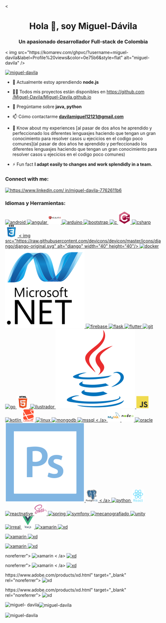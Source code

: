 <<h1 align="center">Hola 👋, soy Miguel-Dávila</h1>
<h3 align="center">Un apasionado desarrollador Full-stack de Colombia</h3>

<p align="left"> < img src="https://komarev.com/ghpvc/?username=miguel-davila&label=Profile%20views&color=0e75b6&style=flat" alt="miguel-davila" /> </p>

<p align="left"> <a href="https://github.com/ryo-ma/github-profile-trofeo"><img src="https://github-perfil-trofeo.vercel.app/?username=miguel-davila" alt="miguel-davila" /></a> </p>

- 🌱 Actualmente estoy aprendiendo **node.js**

- 👨‍💻 Todos mis proyectos están disponibles en [https://github.com /Miguel-Davila/Miguel-Davila.github.io](https://github.com/Miguel-Davila/Miguel-Davila.github.io)

- 💬 Pregúntame sobre **java, python**

- 📫 Cómo contactarme **davilamiguel12121@gmail.com**

- 📄 Know about my experiences [al pasar de dos años he aprendido y perfeccionado los diferentes lenguasjes haciendo que tengan un gran conocimiento para resolver casos u ejecicios en el codigo poco comunes](al pasar de dos años he aprendido y perfeccionado los diferentes lenguasjes haciendo que tengan un gran conocimiento para resolver casos u ejecicios en el codigo poco comunes)

- ⚡ Fun fact **I adapt easily to changes and work splendidly in a team.**

<h3 align="left">Connect with me:</h3>
<p align="left">
<a href="https://linkedin.com/en/https://www.linkedin.com/en/miguel-davila-7762611b6" target="blank"><img align="center" src="https ://raw.githubusercontent.com/rahuldkjain/github-profile-readme-generator/master/src/images/icons/Social/linked-in-alt.svg" alt="https://www.linkedin.com/ in/miguel-davila-7762611b6" height="30" width="40" /></a>
</p>

<h3 align="left">Idiomas y Herramientas:</h3>
<p align="left"> <a href="https://developer.android.com" target="_blank" rel="noreferrer"> <img src="https://raw.githubusercontent.com/devicons /devicon/master/icons/android/android-original-wordmark.svg" alt="android" width="40" height="40"/> </a> <a href="https://angular.io " target="_blank" rel="noreferrer"> <img src="https://angular.io/assets/images/logos/angular/angular.svg" alt="angular" width="40" height=" 40"/> </a> <a href="https://angular.io" target="_blank" rel="noreferrer"> <img src="https://raw.githubusercontent.com/devicons/devicon/master/icons/angularjs/angularjs-original-wordmark.svg" alt="angularjs" width="40" height="40"/> </a> <a href="https:// www.arduino.cc/" target="_blank" rel="noreferrer"> <img src="https://cdn.worldvectorlogo.com/logos/arduino-1.svg" alt="arduino" width="40 " height="40"/> </a> <a href="https://getbootstrap.com" target="_blank" rel="noreferrer"> <img src="https://raw.githubusercontent.com /devicons/devicon/master/icons/bootstrap/bootstrap-plain-wordmark.svg" alt="bootstrap" width="40" height="40"/> </a> <a href="https://www.cprogramming.com/" target="_blank" rel="noreferrer"> <img src="https://raw.githubusercontent.com/devicons/devicon/master/icons/c /c-original.svg" alt="c" ancho="40" altura="40"/> </a> <a href="https://www.w3schools.com/cpp/" target="_blank " rel="noreferrer"> <img src="https://raw.githubusercontent.com/devicons/devicon/master/icons/cplusplus/cplusplus-original.svg" alt="cplusplus" width="40" height= "40"/> </a> <a href="https://www.w3schools.com/cs/" target="_blank" rel="noreferrer"> <img src="https://raw.githubusercontent .com/devicons/devicon/master/icons/csharp/csharp-original.svg" alt="csharp" width="40" height="40"/> </a> <a href="https://www. w3schools.com/css/" target="_blank" rel="noreferrer"> <img src="https://raw.githubusercontent.com/devicons/devicon/master/icons/css3/css3-original-wordmark.svg " alt="css3" width="40" height="40"/> </a> <a href="https://www.djangoproject.com/" target="_blank" rel="noreferrer"> < img src="https://raw.githubusercontent.com/devicons/devicon/master/icons/django/django-original.svg" alt="django" width="40" height="40"/> </a ><a href="https://www.docker.com/" target="_blank" rel="noreferrer"> <img src="https://raw.githubusercontent.com/devicons/devicon/master/icons/ docker/docker-original-wordmark.svg" alt="docker" width="40" height="40"/> </a> <a href="https://dotnet.microsoft.com/" target=" _blank" rel="noreferrer"> <img src="https://raw.githubusercontent.com/devicons/devicon/master/icons/dot-net/dot-net-original-wordmark.svg" alt="dotnet" ancho="40" altura="40"/> </a> <a href="https://firebase.google.com/" target="_blank" rel="noreferrer"> <img src="https://www.vectorlogo.zone/logos/firebase/firebase-icon.svg" alt="firebase" width="40" height="40"/> </a> <a href="https:// matraz.palletsprojects.com/" target="_blank" rel="noreferrer"> <img src="https://www.vectorlogo.zone/logos/pocoo_flask/pocoo_flask-icon.svg" alt="flask" width= "40" height="40"/> </a> <a href="https://flutter.dev" target="_blank" rel="noreferrer"> <img src="https://www.vectorlogo .zone/logos/flutterio/flutterio-icon.svg" alt="flutter" width="40" height="40"/> </a> <a href="https://git-scm.com/"target="_blank" rel="noreferrer"> <img src="https://www.vectorlogo.zone/logos/git-scm/git-scm-icon.svg" alt="git" width="40" height="40"/> </a> <a href="https://golang.org" target="_blank" rel="noreferrer"> <img src="https://raw.githubusercontent.com/ devicons/devicon/master/icons/go/go-original.svg" alt="go" width="40" height="40"/> </a> <a href="https://www.w3. org/html/" target="_blank" rel="noreferrer"> <img src="https://raw.githubusercontent.com/devicons/devicon/master/icons/html5/html5-original-wordmark.svg" alt ="html5" ancho="40"height="40"/> </a> <a href="https://www.adobe.com/in/products/illustrator.html" target="_blank" rel="noreferrer"> <img src=" https://www.vectorlogo.zone/logos/adobe_illustrator/adobe_illustrator-icon.svg" alt="ilustrador" width="40" height="40"/> </a> <a href="https:// www.java.com" target="_blank" rel="noreferrer"> <img src="https://raw.githubusercontent.com/devicons/devicon/master/icons/java/java-original.svg" alt= "java" ancho="40" altura="40"/> </a> <a href="https://developer.mozilla.org/en-US/docs/Web/JavaScript" target="_blank"rel="noreferrer"> <img src="https://raw.githubusercontent.com/devicons/devicon/master/icons/javascript/javascript-original.svg" alt="javascript" width="40" height=" 40"/> </a> <a href="https://kotlinlang.org" target="_blank" rel="noreferrer"> <img src="https://www.vectorlogo.zone/logos/kotlinlang /kotlinlang-icon.svg" alt="kotlin" width="40" height="40"/> </a> <a href="https://laravel.com/" target="_blank" rel=" noreferrer"> <img src="https://raw.githubusercontent.com/devicons/devicon/master/icons/laravel/laravel-plain-wordmark.svg" alt="laravel" width="40" height="40"/> </a> <a href="https://www.linux.org/" target="_blank" rel="noreferrer"> <img src="https://raw .githubusercontent.com/devicons/devicon/master/icons/linux/linux-original.svg" alt="linux" width="40" height="40"/> </a> <a href="https:/ /www.mongodb.com/" target="_blank" rel="noreferrer"> <img src="https://raw.githubusercontent.com/devicons/devicon/master/icons/mongodb/mongodb-original-wordmark. svg" alt="mongodb" width="40" height="40"/> </a> <a href="https://www.microsoft.com/en-us/sql-server" target="_blank "rel="noreferrer"> <img src="https://www.svgrepo.com/show/303229/microsoft-sql-server-logo.svg" alt="mssql" width="40" height="40"/> < /a> <a href="https://www.mysql.com/" target="_blank" rel="noreferrer"> <img src="https://raw.githubusercontent.com/devicons/devicon/master /icons/mysql/mysql-original-wordmark.svg" alt="mysql" width="40" height="40"/> </a> <a href="https://nodejs.org" target=" _blank" rel="noreferrer"> <img src="https://raw.githubusercontent.com/devicons/devicon/master/icons/nodejs/nodejs-original-wordmark.svg" alt="nodejs" width="40 "altura="40"/> </a> <a href="https://www.oracle.com/" target="_blank" rel="noreferrer"> <img src="https://raw.githubusercontent.com/ devicons/devicon/master/icons/oracle/oracle-original.svg" alt="oracle" width="40" height="40"/> </a> <a href="https://www.photoshop. com/en" target="_blank" rel="noreferrer"> <img src="https://raw.githubusercontent.com/devicons/devicon/master/icons/photoshop/photoshop-line.svg" alt="photoshop " ancho="40" altura="40"/> </a> <a href="https://www.postgresql.org" target="_blank" rel="noreferrer"> <img src="https://raw.githubusercontent.com/devicons/devicon/master/icons/postgresql/postgresql-original-wordmark.svg" alt="postgresql" width="40" height="40"/> < /a> <a href="https://www.python.org" target="_blank" rel="noreferrer"> <img src="https://raw.githubusercontent.com/devicons/devicon/master/ iconos/python/python-original.svg" alt="python" width="40" height="40"/> </a> <a href="https://reactjs.org/" target="_blank" rel="noreferrer"> <img src="https://raw.githubusercontent.com/devicons/devicon/master/icons/react/react-original-wordmark.svg" alt="react" width="40"height="40"/> </a> <a href="https://reactnative.dev/" target="_blank" rel="noreferrer"> <img src="https://reactnative.dev/img /header_logo.svg" alt="reactnative" width="40" height="40"/> </a> <a href="https://sass-lang.com" target="_blank" rel="noreferrer "> <img src="https://raw.githubusercontent.com/devicons/devicon/master/icons/sass/sass-original.svg" alt="sass" width="40" height="40"/> </a> <a href="https://spring.io/" target="_blank" rel="noreferrer"> <img src="https://www.vectorlogo.zone/logos/springio/springio-icon.svg" alt="spring" width="40" height="40"/> </a> <a href="https://symfony.com" target="_blank " rel="noreferrer"> <img src="https://symfony.com/logos/symfony_black_03.svg" alt="symfony" width="40" height="40"/> </a> <a href ="https://www.typescriptlang.org/" target="_blank" rel="noreferrer"> <img src="https://raw.githubusercontent.com/devicons/devicon/master/icons/typescript/typescript -original.svg" alt="mecanografiado" ancho="40" altura="40"/> </a> <a href="https://unity.com/" target="_blank" rel="noreferrer"> <img src="https://www.vectorlogo.zone/logos/unity3d/unity3d-icon.svg" alt="unity" width="40" height="40"/> </a> <a href="https://unrealengine.com/" target="_blank" rel="noreferrer"> <img src="https://raw.githubusercontent.com/kenangundogan/fontisto/036b7eca71aab1bef8e6a0518f7329f13ed62f6b/ icons/svg/brand/unreal-engine.svg" alt="irreal" width="40" height="40"/> </a> <a href="https://vuejs.org/" target=" _blank" rel="noreferrer"> <img src="https://raw.githubusercontent.com/devicons/devicon/master/icons/vuejs/vuejs-original-wordmark.svg"alt="vuejs" width="40" height="40"/> </a> <a href="https://dotnet.microsoft.com/apps/xamarin" target="_blank" rel="noreferrer" > <img src="https://raw.githubusercontent.com/detain/svg-logos/780f25886640cef088af994181646db2f6b1a3f8/svg/xamarin.svg" alt="xamarin" width="40" height="40"/> </a > <a href="https://www.adobe.com/products/xd.html" target="_blank" rel="noreferrer"> <img src="https://cdn.worldvectorlogo.com/logos/ adobe-xd.svg" alt="xd" ancho="40" alto="40"/> </a> </p></a> <a href="https://dotnet.microsoft.com/apps/xamarin" target="_blank" rel="noreferrer"> <img src="https://raw.githubusercontent.com/detain /svg-logos/780f25886640cef088af994181646db2f6b1a3f8/svg/xamarin.svg" alt="xamarin" width="40" height="40"/> </a> <a href="https://www.adobe.com/products /xd.html" target="_blank" rel="noreferrer"> <img src="https://cdn.worldvectorlogo.com/logos/adobe-xd.svg" alt="xd" width="40" height ="40"/> </a> </p></a> <a href="https://dotnet.microsoft.com/apps/xamarin" target="_blank" rel="noreferrer"> <img src="https://raw.githubusercontent.com/detain /svg-logos/780f25886640cef088af994181646db2f6b1a3f8/svg/xamarin.svg" alt="xamarin" width="40" height="40"/> </a> <a href="https://www.adobe.com/products /xd.html" target="_blank" rel="noreferrer"> <img src="https://cdn.worldvectorlogo.com/logos/adobe-xd.svg" alt="xd" width="40" height ="40"/> </a> </p>noreferrer"> <img src="https://raw.githubusercontent.com/detain/svg-logos/780f25886640cef088af994181646db2f6b1a3f8/svg/xamarin.svg" alt="xamarin" width="40" height="40"/> < /a> <a href="https://www.adobe.com/products/xd.html" target="_blank" rel="noreferrer"> <img src="https://cdn.worldvectorlogo.com/ logotipos/adobe-xd.svg" alt="xd" ancho="40" altura="40"/> </a> </p>noreferrer"> <img src="https://raw.githubusercontent.com/detain/svg-logos/780f25886640cef088af994181646db2f6b1a3f8/svg/xamarin.svg" alt="xamarin" width="40" height="40"/> < /a> <a href="https://www.adobe.com/products/xd.html" target="_blank" rel="noreferrer"> <img src="https://cdn.worldvectorlogo.com/ logotipos/adobe-xd.svg" alt="xd" ancho="40" altura="40"/> </a> </p>https://www.adobe.com/products/xd.html" target="_blank" rel="noreferrer"> <img src="https://cdn.worldvectorlogo.com/logos/adobe-xd.svg" alt="xd" ancho="40" altura="40"/> </a> </p>https://www.adobe.com/products/xd.html" target="_blank" rel="noreferrer"> <img src="https://cdn.worldvectorlogo.com/logos/adobe-xd.svg" alt="xd" ancho="40" altura="40"/> </a> </p>

<p><img align="left" src="https://github-readme-stats.vercel.app/api/top-langs?username=miguel-davila&show_icons=true&locale=en&layout=compact" alt="miguel- davila" /></p>

<p> <img align="center" src="https://github-readme-stats.vercel.app/api?username=miguel-davila&show_icons=true&locale=en" alt ="miguel-davila" /></p>

<p><img align="center" src="https://github-readme-streak-stats.herokuapp.com/?user=miguel-davila&" alt= "miguel-davila" /></p>
